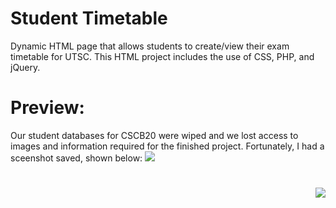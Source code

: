 # Student Timetable 
Dynamic HTML page that allows students to create/view their exam timetable for UTSC. This HTML project includes the use of CSS, PHP, and jQuery.

# Preview:
Our student databases for CSCB20 were wiped and we lost access to images and information required for the finished project. Fortunately, I had a sceenshot saved, shown below:
<img src="https://raw.githubusercontent.com/zaind6/University-Exam-Timetable/master/timetable.png">

# 
<img align="right" src="https://raw.githubusercontent.com/zaind6/Regex-Project/master/LOGO.png"> 